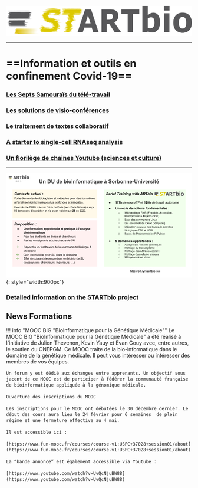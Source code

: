![startbio_logo](images/startbio.png)

------

# ==Information et outils en confinement Covid-19==
### [Les Septs Samouraïs du télé-travail](Covid-19/sept-samouraïs.md)
### [Les solutions de visio-conférences](https://docs.google.com/document/d/1tKPEK71cIgny70yEWkH7HDHRwykgo_zq9iVaHUAt6YE/edit?usp=sharing)
### [Le traitement de textes collaboratif](Covid-19/shared_text_editors.md)
### [A starter to single-cell RNAseq analysis](Covid-19/scRNAseq_tutorials.md)
### [Un florilège de chaines Youtube (sciences et culture)](Covid-19/youtube.md)

-------

![startbio_logo](images/startbio_punchline.png){: style="width:900px"}

### [Detailed information on the STARTbio project](Curamus_project/)

## News Formations

!!! info "MOOC BIG "BioInformatique pour la Génétique Médicale""
    Le MOOC BIG "BioInformatique pour la Génétique Médicale" a été réalisé à l'initiative de Julien Thevenon, Kevin Yauy et Evan Gouy avec, entre autres, le soutien du CNEPGM.
    Ce MOOC traite de la bio-informatique dans le domaine de la génétique médicale. Il peut vous intéresser ou intéresser des membres de vos équipes.
    
    Un forum y est dédié aux échanges entre apprenants. Un objectif sous jacent de ce MOOC est de participer à fédérer la communauté française de bioinformatique appliquée à la génomique médicale.
    
    Ouverture des inscriptions du MOOC
    
    Les inscriptions pour le MOOC ont débutées le 30 décembre dernier. Le début des cours aura lieu le 24 février pour 6 semaines  de plein régime et une fermeture effective au 4 mai. 
    
    Il est accessible ici :
    
    [https://www.fun-mooc.fr/courses/course-v1:USPC+37028+session01/about](https://www.fun-mooc.fr/courses/course-v1:USPC+37028+session01/about)

    La “bande annonce” est également accessible via Youtube :
    
    [https://www.youtube.com/watch?v=UvQcNjuBW88](https://www.youtube.com/watch?v=UvQcNjuBW88)
